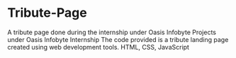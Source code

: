 # Tribute-Page
A tribute page done during the internship under Oasis Infobyte
Projects under Oasis Infobyte Internship
The code provided is a tribute landing page created using web development tools.
HTML, CSS, JavaScript
